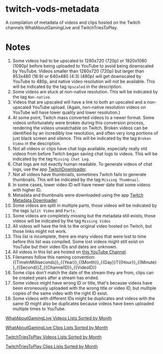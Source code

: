 # twitch-vods-metadata
A compilation of metadata of videos and clips hosted on the Twitch channels WhatAboutGamingLive and TwitchTriesToPlay.

# Notes
1) Some videos had to be upscaled to 1280x720 (720p) or 1920x1080 (1080p) before being uploaded to YouTube to avoid being downscaled by YouTube. Videos smaller than 1280x720 (720p) but larger than 853x480 (16:9) or 640x480 (4:3) (480p) will get downscaled by YouTube to 480p, and native video resolution will not be available. This will be indicated by the tag ``Upscaled`` in the description.
2) Some videos are stuck at non-native resolution. This will be indicated by the tag ``Non-native``.
3) Videos that are upscaled will have a link to both an upscaled and a non-upscaled YouTube upload. (Again, non-native resolution videos on YouTube will have lower quality and lower resolution.)
4) At some point, Twitch mass converted videos to a newer format. Some videos unfortunately were broken during this conversion process, rendering the videos unwatchable on Twitch. Broken videos can be identified by an incredibly low resolution, and often very long portions of just black screen and silence. This will be indicated by the tag ``Broken Video`` in the description.
5) Not all videos or clips have chat logs available, especially really old videos from before Twitch began saving chat logs to videos. This will be indicated by the tag ``Missing Chat Log``.
6) Chat logs are not exactly human readable. To generate videos of chat logs, use the app [TwitchDownloader](https://github.com/lay295/TwitchDownloader).
7) Not all videos have thumbnails, sometimes Twitch fails to generate thumbnails. This will be indicated by the tag ``Missing Thumbnail``.
8) In some cases, lower video ID will have newer date that some videos with higher ID.
9) Metadata and thumbnails were downloaded using the app [Twitch Metadata Downloader](https://github.com/WhatAboutGaming/twitch-metadata-downloader).
10) Some videos are split in multiple parts, those videos will be indicated by the tags ``Split Video`` and ``Parts``.
11) Some videos are completely missing but the metadata still exists, those videos will be indicated by the tag ``Missing Video``
12) All videos will have the link to the original video hosted on Twitch, but those links might not work.
13) This list is incomplete, there are many videos that were lost to time before this list was compiled. Some lost videos might still exist on YouTube but their video IDs and dates are unknown.
14) All videos in this list are hosted on [this YouTube Channel](https://www.youtube.com/@ItsMeWaggle/videos).
15) Filenames follow this naming convention: {{TimeInMilliseconds}}\_{{Year}}\_{{Month}}\_{{Day}}T{{Hour}}\_{{Minute}}\_{{Second}}Z\_{{ChannelID}}\_{{VideoID}}
16) Some clips don't match the date of the stream they are from, clips can be created years after a stream has ended.
17) Some videos might have wrong ID or title, that's because videos have been erroneously uploaded with the wrong title or video ID, but multiple copies of the same video with the right ID exist.
18) Some videos with different IDs might be duplicates and videos with the same ID might also be duplicates because videos have been uploaded multiple times to YouTube.

[WhatAboutGamingLive Videos Lists Sorted by Month](39127626_videos.md)

[WhatAboutGamingLive Clips Lists Sorted by Month](39127626_clips.md)

[TwitchTriesToPlay Videos Lists Sorted by Month](75974647_videos.md)

[TwitchTriesToPlay Clips Lists Sorted by Month](75974647_clips.md)
